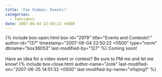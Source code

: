 ```yaml
---
title: 'Fan Videos: Events!'
categories:
  - fanvideos
date: 2007-06-04 22:50:22 +0500
---
```

{% include box-open.html box-id="2979" title="Events and Contests!:" author-id="137" timestamp="2007-06-04 22:50:22 +0500" type="norm" dbname="box36053" last-modified-by="127" %}
Coming soon!<br />
<br/>
Have an idea for a video event or contest? Be sure to PM me and let me know!
{% include box-close.html author-name="Jonk" last-modified-on="2007-06-25 14:51:32 +0500" last-modified-by-name="xfisjmg1" %}

